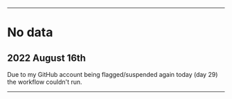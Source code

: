
***

# No data

## 2022 August 16th

Due to my GitHub account being flagged/suspended again today (day 29) the workflow couldn't run.

***
